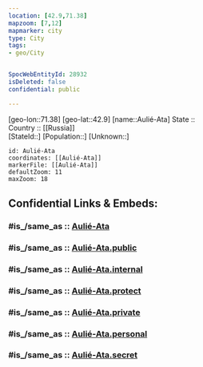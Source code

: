```yaml
---
location: [42.9,71.38] 
mapzoom: [7,12] 
mapmarker: city 
type: City
tags:
- geo/City


SpocWebEntityId: 28932
isDeleted: false
confidential: public

---
```

[geo-lon::71.38] 
[geo-lat::42.9] 
[name::Aulié-Ata] 
State ::  
Country :: [[Russia]]  
[StateId::] 
[Population::] 
[Unknown::] 


```leaflet
id: Aulié-Ata
coordinates: [[Aulié-Ata]] 
markerFile: [[Aulié-Ata]] 
defaultZoom: 11 
maxZoom: 18
```


## Confidential Links & Embeds: 

### #is_/same_as :: [Aulié-Ata](/_Standards/Earth/Continent/Asia/Asia~Central/Kazakhstan/Counties/Zhambyl/City/Aulié-Ata.md) 

### #is_/same_as :: [Aulié-Ata.public](/_public/Earth/Continent/Asia/Asia~Central/Kazakhstan/Counties/Zhambyl/City/Aulié-Ata.public.md) 

### #is_/same_as :: [Aulié-Ata.internal](/_internal/Earth/Continent/Asia/Asia~Central/Kazakhstan/Counties/Zhambyl/City/Aulié-Ata.internal.md) 

### #is_/same_as :: [Aulié-Ata.protect](/_protect/Earth/Continent/Asia/Asia~Central/Kazakhstan/Counties/Zhambyl/City/Aulié-Ata.protect.md) 

### #is_/same_as :: [Aulié-Ata.private](/_private/Earth/Continent/Asia/Asia~Central/Kazakhstan/Counties/Zhambyl/City/Aulié-Ata.private.md) 

### #is_/same_as :: [Aulié-Ata.personal](/_personal/Earth/Continent/Asia/Asia~Central/Kazakhstan/Counties/Zhambyl/City/Aulié-Ata.personal.md) 

### #is_/same_as :: [Aulié-Ata.secret](/_secret/Earth/Continent/Asia/Asia~Central/Kazakhstan/Counties/Zhambyl/City/Aulié-Ata.secret.md)

